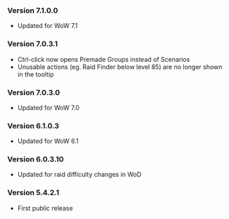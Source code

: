 ### Version 7.1.0.0

* Updated for WoW 7.1

### Version 7.0.3.1

* Ctrl-click now opens Premade Groups instead of Scenarios
* Unusable actions (eg. Raid Finder below level 85) are no longer shown in the tooltip

### Version 7.0.3.0

* Updated for WoW 7.0

### Version 6.1.0.3

* Updated for WoW 6.1

### Version 6.0.3.10

* Updated for raid difficulty changes in WoD

### Version 5.4.2.1

* First public release
